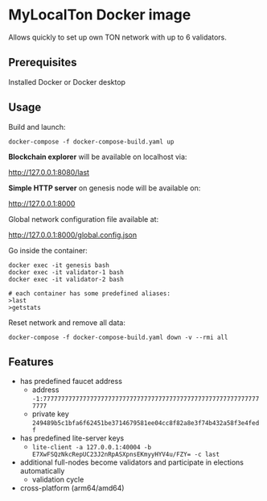 # MyLocalTon Docker image
Allows quickly to set up own TON network with up to 6 validators.

## Prerequisites

Installed Docker or Docker desktop

## Usage

Build and launch:

```docker-compose -f docker-compose-build.yaml up```

**Blockchain explorer** will be available on localhost via:

http://127.0.0.1:8080/last

**Simple HTTP server** on genesis node will be available on: 

http://127.0.0.1:8000

Global network configuration file available at:

http://127.0.0.1:8000/global.config.json

Go inside the container:

```
docker exec -it genesis bash
docker exec -it validator-1 bash
docker exec -it validator-2 bash

# each container has some predefined aliases:
>last
>getstats
```

Reset network and remove all data:

```docker-compose -f docker-compose-build.yaml down -v --rmi all```


## Features

* has predefined faucet address
  * address ```-1:7777777777777777777777777777777777777777777777777777777777777777```
  * private key ```249489b5c1bfa6f62451be3714679581ee04cc8f82a8e3f74b432a58f3e4fedf```
* has predefined lite-server keys
  * ```lite-client -a 127.0.0.1:40004 -b E7XwFSQzNkcRepUC23J2nRpASXpnsEKmyyHYV4u/FZY= -c last```
* additional full-nodes become validators and participate in elections automatically
  * validation cycle
* cross-platform (arm64/amd64)